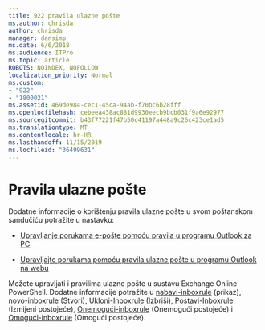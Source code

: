 ```yaml
---
title: 922 pravila ulazne pošte
ms.author: chrisda
author: chrisda
manager: dansimp
ms.date: 6/6/2018
ms.audience: ITPro
ms.topic: article
ROBOTS: NOINDEX, NOFOLLOW
localization_priority: Normal
ms.custom:
- "922"
- "1800021"
ms.assetid: 469de984-cec1-45ca-94ab-f70bc6b28fff
ms.openlocfilehash: cebeea438ac881d9930eecb9bcb031f9a6e92977
ms.sourcegitcommit: b43f77221f47b50c41197a448a9c26c423ce1ad5
ms.translationtype: MT
ms.contentlocale: hr-HR
ms.lasthandoff: 11/15/2019
ms.locfileid: "36499631"
---
```

# <a name="inbox-rules"></a>Pravila ulazne pošte

Dodatne informacije o korištenju pravila ulazne pošte u svom poštanskom sandučiću potražite u nastavku:

- [Upravljanje porukama e-pošte pomoću pravila u programu Outlook za PC](https://support.office.com/article/c24f5dea-9465-4df4-ad17-a50704d66c59.aspx)

- [Upravljajte porukama pomoću pravila ulazne pošte u programu Outlook na webu](https://support.office.com/article/8400435c-f14e-4272-9004-1548bb1848f2.aspx)

Možete upravljati i pravilima ulazne pošte u sustavu Exchange Online PowerShell. Dodatne informacije potražite u [nabavi-inboxrule](https://docs.microsoft.com/powershell/module/exchange/mailboxes/get-inboxrule) (prikaz), [novo-inboxrule](https://docs.microsoft.com/powershell/module/exchange/mailboxes/new-inboxrule) (Stvori), [Ukloni-Inboxrule](https://docs.microsoft.com/powershell/module/exchange/mailboxes/remove-inboxrule) (Izbriši), [Postavi-Inboxrule](https://docs.microsoft.com/powershell/module/exchange/mailboxes/set-inboxrule) (Izmijeni postojeće), [Onemogući-inboxrule](https://docs.microsoft.com/powershell/module/exchange/mailboxes/disable-inboxrule) (Onemogući postojeće) i [Omogući-inboxrule](https://docs.microsoft.com/powershell/module/exchange/mailboxes/enable-inboxrule) (Omogući postojeće).
